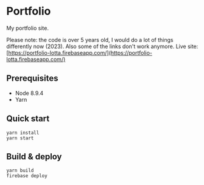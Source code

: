 # Portfolio
My portfolio site.

Please note: the code is over 5 years old, I would do a lot of things differently now (2023). Also some of the links don't work anymore.
Live site: [https://portfolio-lotta.firebaseapp.com/](https://portfolio-lotta.firebaseapp.com/)

## Prerequisites

- Node 8.9.4
- Yarn

## Quick start

```
yarn install
yarn start
```

## Build & deploy

```
yarn build
firebase deploy
```
